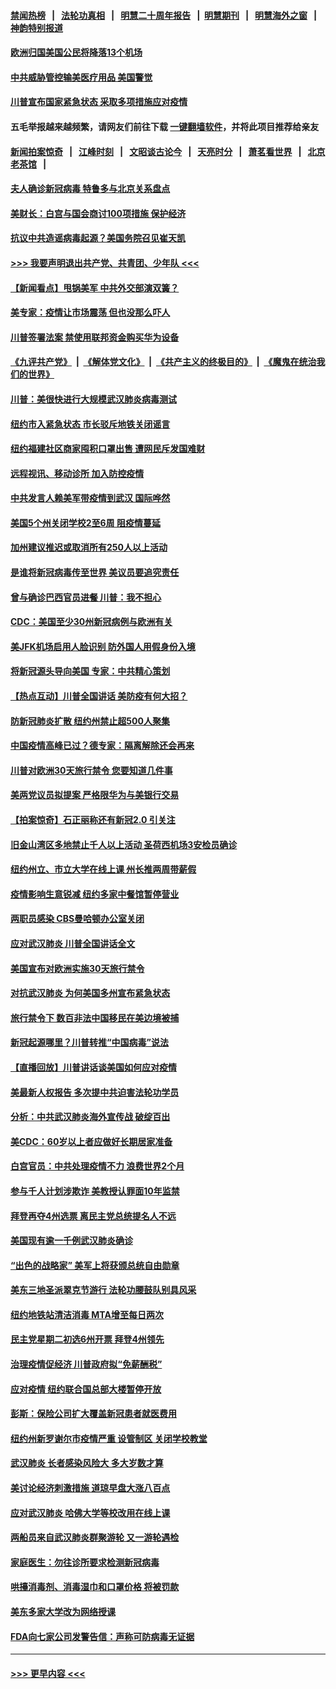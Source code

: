 #### [禁闻热榜](热点新闻.md?=0)  &nbsp;&nbsp;|&nbsp;&nbsp; [法轮功真相](https://github.com/gfw-breaker/truth/blob/master/README.md?=0) &nbsp;&nbsp;|&nbsp;&nbsp; [明慧二十周年报告](https://github.com/gfw-breaker/mh-reports/blob/master/README.md?=0) &nbsp;&nbsp;|&nbsp;&nbsp;[明慧期刊](https://github.com/gfw-breaker/mh-qikan) &nbsp;&nbsp;|&nbsp;&nbsp; [明慧海外之窗](https://github.com/gfw-breaker/mh-news/blob/master/README.md?=0) &nbsp;&nbsp;|&nbsp;&nbsp; [神韵特别报道](https://github.com/gfw-breaker/mh-news/blob/master/shenyun.md?=0)
#### [欧洲归国美国公民将降落13个机场](../pages/nsc412/n11939026.md?t=03140731) 
#### [中共威胁管控输美医疗用品 美国警觉](../pages/nsc412/n11938602.md?t=03140731) 
#### [川普宣布国家紧急状态 采取多项措施应对疫情](../pages/nsc412/n11939032.md?t=03140731) 
#### 五毛举报越来越频繁，请网友们前往下载 [一键翻墙软件](https://github.com/gfw-breaker/ssr-accounts)，并将此项目推荐给亲友
#### [新闻拍案惊奇](https://github.com/gfw-breaker/banned-news/blob/master/pages/link4.md) &nbsp;&nbsp;|&nbsp;&nbsp; [江峰时刻](https://github.com/gfw-breaker/banned-news/blob/master/pages/link4.md) &nbsp;&nbsp;|&nbsp;&nbsp; [文昭谈古论今](https://github.com/gfw-breaker/banned-news/blob/master/pages/link4.md) &nbsp;&nbsp;|&nbsp;&nbsp; [天亮时分](https://github.com/gfw-breaker/banned-news/blob/master/pages/link4.md) &nbsp;&nbsp;|&nbsp;&nbsp; [萧茗看世界](https://github.com/gfw-breaker/banned-news/blob/master/pages/link4.md) &nbsp;&nbsp;|&nbsp;&nbsp; [北京老茶馆](https://github.com/gfw-breaker/banned-news/blob/master/pages/link4.md) &nbsp;&nbsp;|&nbsp;&nbsp; 
#### [夫人确诊新冠病毒 特鲁多与北京关系盘点](../pages/nsc412/n11938748.md?t=03140731) 
#### [美财长：白宫与国会商讨100项措施 保护经济](../pages/nsc412/n11938829.md?t=03140731) 
#### [抗议中共造谣病毒起源？美国务院召见崔天凯](../pages/nsc412/n11938747.md?t=03140731) 
#### [>>> 我要声明退出共产党、共青团、少年队 <<<](https://github.com/begood0513/goodnews/blob/master/quit/letter.md) 
#### [【新闻看点】甩锅美军 中共外交部演双簧？](../pages/nsc412/n11938828.md?t=03140731) 
#### [美专家：疫情让市场震荡 但也没那么吓人](../pages/nsc412/n11938573.md?t=03140731) 
#### [川普签署法案 禁使用联邦资金购买华为设备](../pages/nsc412/n11938279.md?t=03140731) 
#### [《九评共产党》](https://github.com/begood0513/9ping.md/blob/master/README.md) &nbsp;|&nbsp; [《解体党文化》](../../../../jtdwh.md/blob/master/README.md)  &nbsp;|&nbsp; [《共产主义的终极目的》](../../../../gczydzjmd.md/blob/master/README.md) &nbsp;|&nbsp; [《魔鬼在统治我们的世界》](../../../../mgztzwmdsj.md/blob/master/README.md) 
#### [川普：美很快进行大规模武汉肺炎病毒测试](../pages/nsc412/n11938523.md?t=03140731) 
#### [纽约市入紧急状态  市长驳斥地铁关闭谣言](../pages/nsc412/n11937384.md?t=03140731) 
#### [纽约福建社区商家囤积口罩出售 遭网民斥发国难财](../pages/nsc412/n11937354.md?t=03140731) 
#### [远程视讯、移动诊所  加入防控疫情](../pages/nsc412/n11937370.md?t=03140731) 
#### [中共发言人赖美军带疫情到武汉 国际哗然](../pages/nsc412/n11936484.md?t=03140731) 
#### [美国5个州关闭学校2至6周 阻疫情蔓延](../pages/nsc412/n11937190.md?t=03140731) 
#### [加州建议推迟或取消所有250人以上活动](../pages/nsc412/n11937373.md?t=03140731) 
#### [是谁将新冠病毒传至世界 美议员要追究责任](../pages/nsc412/n11936827.md?t=03140731) 
#### [曾与确诊巴西官员进餐 川普：我不担心](../pages/nsc412/n11936958.md?t=03140731) 
#### [CDC：美国至少30州新冠病例与欧洲有关](../pages/nsc412/n11936623.md?t=03140731) 
#### [美JFK机场启用人脸识别 防外国人用假身份入境](../pages/nsc412/n11936511.md?t=03140731) 
#### [将新冠源头导向美国 专家：中共精心策划](../pages/nsc412/n11936432.md?t=03140731) 
#### [【热点互动】川普全国讲话 美防疫有何大招？](../pages/nsc412/n11936288.md?t=03140731) 
#### [防新冠肺炎扩散 纽约州禁止超500人聚集](../pages/nsc412/n11936400.md?t=03140731) 
#### [中国疫情高峰已过？德专家：隔离解除还会再来](../pages/nsc412/n11935994.md?t=03140731) 
#### [川普对欧洲30天旅行禁令 您要知道几件事](../pages/nsc412/n11935870.md?t=03140731) 
#### [美两党议员拟提案 严格限华为与美银行交易](../pages/nsc412/n11935733.md?t=03140731) 
#### [【拍案惊奇】石正丽称还有新冠2.0 引关注](../pages/nsc412/n11934119.md?t=03140731) 
#### [旧金山湾区多地禁止千人以上活动  圣荷西机场3安检员确诊](../pages/nsc412/n11934646.md?t=03140731) 
#### [纽约州立、市立大学在线上课 州长推两周带薪假](../pages/nsc412/n11934353.md?t=03140731) 
#### [疫情影响生意锐减  纽约多家中餐馆暂停营业](../pages/nsc412/n11934327.md?t=03140731) 
#### [两职员感染  CBS曼哈顿办公室关闭](../pages/nsc412/n11934324.md?t=03140731) 
#### [应对武汉肺炎 川普全国讲话全文](../pages/nsc412/n11934150.md?t=03140731) 
#### [美国宣布对欧洲实施30天旅行禁令](../pages/nsc412/n11933815.md?t=03140731) 
#### [对抗武汉肺炎 为何美国多州宣布紧急状态](../pages/nsc412/n11933167.md?t=03140731) 
#### [旅行禁令下 数百非法中国移民在美边境被捕](../pages/nsc412/n11933581.md?t=03140731) 
#### [新冠起源哪里？川普转推“中国病毒”说法](../pages/nsc412/n11933596.md?t=03140731) 
#### [【直播回放】川普讲话谈美国如何应对疫情](../pages/nsc412/n11933533.md?t=03140731) 
#### [美最新人权报告 多次提中共迫害法轮功学员](../pages/nsc412/n11933487.md?t=03140731) 
#### [分析：中共武汉肺炎海外宣传战 破绽百出](../pages/nsc412/n11933338.md?t=03140731) 
#### [美CDC：60岁以上者应做好长期居家准备](../pages/nsc412/n11933128.md?t=03140731) 
#### [白宫官员：中共处理疫情不力 浪费世界2个月](../pages/nsc412/n11932744.md?t=03140731) 
#### [参与千人计划涉欺诈 美教授认罪面10年监禁](../pages/nsc412/n11932927.md?t=03140731) 
#### [拜登再夺4州选票 离民主党总统提名人不远](../pages/nsc412/n11932668.md?t=03140731) 
#### [美国现有逾一千例武汉肺炎确诊](../pages/nsc412/n11932451.md?t=03140731) 
#### [“出色的战略家” 美军上将获颁总统自由勋章](../pages/nsc412/n11932193.md?t=03140731) 
#### [美东三地圣派翠克节游行  法轮功腰鼓队别具风采](../pages/nsc412/n11931646.md?t=03140731) 
#### [纽约地铁站清洁消毒  MTA增至每日两次](../pages/nsc412/n11931570.md?t=03140731) 
#### [民主党星期二初选6州开票 拜登4州领先](../pages/nsc412/n11931114.md?t=03140731) 
#### [治理疫情促经济 川普政府拟“免薪酬税”](../pages/nsc412/n11931088.md?t=03140731) 
#### [应对疫情 纽约联合国总部大楼暂停开放](../pages/nsc412/n11930658.md?t=03140731) 
#### [彭斯：保险公司扩大覆盖新冠患者就医费用](../pages/nsc412/n11930726.md?t=03140731) 
#### [纽约州新罗谢尔市疫情严重  设管制区 关闭学校教堂](../pages/nsc412/n11930740.md?t=03140731) 
#### [武汉肺炎 长者感染风险大 多大岁数才算](../pages/nsc412/n11930449.md?t=03140731) 
#### [美讨论经济刺激措施 道琼早盘大涨八百点](../pages/nsc412/n11930191.md?t=03140731) 
#### [应对武汉肺炎 哈佛大学等校改用在线上课](../pages/nsc412/n11930193.md?t=03140731) 
#### [两船员来自武汉肺炎群聚游轮 又一游轮遇检](../pages/nsc412/n11929594.md?t=03140731) 
#### [家庭医生：勿往诊所要求检测新冠病毒](../pages/nsc412/n11928883.md?t=03140731) 
#### [哄擡消毒剂、消毒湿巾和口罩价格  将被罚款](../pages/nsc412/n11928907.md?t=03140731) 
#### [美东多家大学改为网络授课](../pages/nsc412/n11928896.md?t=03140731) 
#### [FDA向七家公司发警告信：声称可防病毒无证据](../pages/nsc412/n11928912.md?t=03140731) 

----
#### [ >>> 更早内容 <<< ](../indexes/nsc412-earlier.md)
